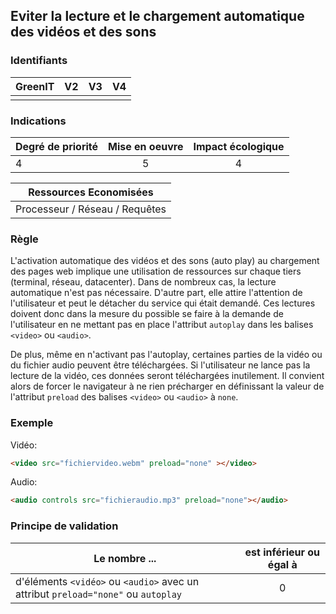 ## Eviter la lecture et le chargement automatique des vidéos et des sons

### Identifiants

| GreenIT |  V2  |  V3  |  V4  |
|:-------:|:----:|:----:|:----:|
|      |   |   |      |

### Indications

| Degré de priorité |      Mise en oeuvre       |  Impact écologique    | 
|-------------------|:-------------------------:|:---------------------:|
|    4    |        5          |       4            | 

|Ressources Economisées                                      |
|:----------------------------------------------------------:|
|Processeur / Réseau / Requêtes    |

### Règle

L'activation automatique des vidéos et des sons (auto play) au chargement des pages web implique une utilisation de ressources sur chaque tiers (terminal, réseau, datacenter).
Dans de nombreux cas, la lecture automatique n'est pas nécessaire.
D'autre part, elle attire l'attention de l'utilisateur et peut le détacher du service qui était demandé.
Ces lectures doivent donc dans la mesure du possible se faire à la demande de l'utilisateur en ne mettant pas en place l'attribut `autoplay` dans les balises `<video>` ou `<audio>`. 

De plus, même en n'activant pas l'autoplay, certaines parties de la vidéo ou du fichier audio peuvent être téléchargées. 
Si l'utilisateur ne lance pas la lecture de la vidéo, ces données seront téléchargées inutilement. 
Il convient alors de forcer le navigateur à ne rien précharger en définissant la valeur de l'attribut `preload` des balises `<video>` ou `<audio>` à `none`.

### Exemple

Vidéo:

```html
<video src="fichiervideo.webm" preload="none" ></video>
```

Audio:

```html
<audio controls src="fichieraudio.mp3" preload="none"></audio>
```

### Principe de validation

| Le nombre ... |     est inférieur ou égal à   |  
|-------------------|:-------------------------:|
| d'éléments `<vidéo>` ou `<audio>` avec un attribut `preload="none"` ou `autoplay` | 0 |
